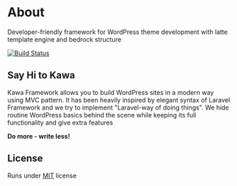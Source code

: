 # About

Developer-friendly framework for WordPress theme development with latte template engine and bedrock structure

[![Build Status](https://app.travis-ci.com/czernika/kawa.svg?token=dnoAxtq1npfjzQ8rFLq7&branch=master)](https://app.travis-ci.com/czernika/kawa)

## Say Hi to Kawa

Kawa Framework allows you to build WordPress sites in a modern way using MVC pattern. It has been heavily inspired by elegant syntax of Laravel Framework and we try to implement "Laravel-way of doing things". We hide routine WordPress basics behind the scene while keeping its full functionality and give extra features

**Do more - write less!**

## License

Runs under [MIT](https://github.com/czernika/kawa/blob/master/LICENSE.md) license
